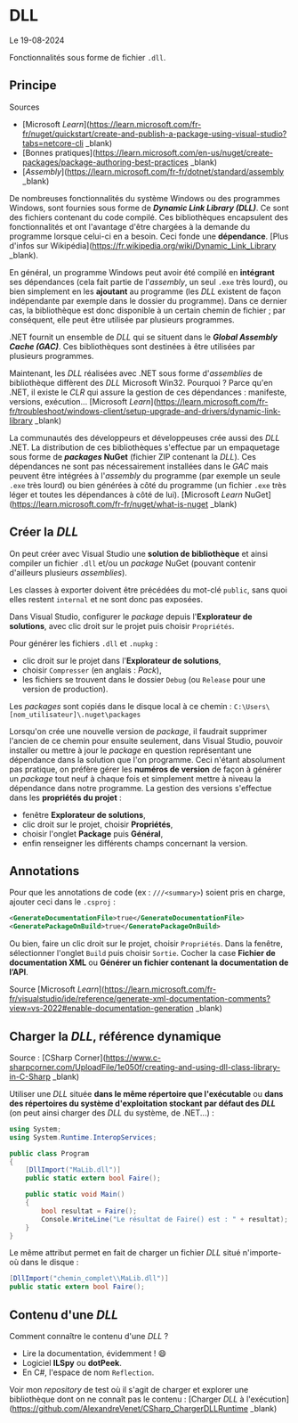 # DLL

Le 19-08-2024

Fonctionnalités sous forme de fichier `.dll`.

## Principe

Sources
- [Microsoft *Learn*](https://learn.microsoft.com/fr-fr/nuget/quickstart/create-and-publish-a-package-using-visual-studio?tabs=netcore-cli _blank)
- [Bonnes pratiques](https://learn.microsoft.com/en-us/nuget/create-packages/package-authoring-best-practices _blank)
- [*Assembly*](https://learn.microsoft.com/fr-fr/dotnet/standard/assembly _blank)

De nombreuses fonctionnalités du système Windows ou des programmes Windows, sont fournies sous forme de ***Dynamic Link Library (DLL)***. Ce sont des fichiers contenant du code compilé. Ces bibliothèques encapsulent des fonctionnalités et ont l'avantage d'être chargées à la demande du programme lorsque celui-ci en a besoin. Ceci fonde une **dépendance**. [Plus d'infos sur Wikipédia](https://fr.wikipedia.org/wiki/Dynamic_Link_Library _blank).

En général, un programme Windows peut avoir été compilé en **intégrant** ses dépendances (cela fait partie de l'*assembly*, un seul `.exe` très lourd), ou bien simplement en les **ajoutant** au programme (les *DLL* existent de façon indépendante par exemple dans le dossier du programme). Dans ce dernier cas, la bibliothèque est donc disponible à un certain chemin de fichier ; par conséquent, elle peut être utilisée par plusieurs programmes. 

.NET fournit un ensemble de *DLL* qui se situent dans le ***Global Assembly Cache (GAC)***. Ces bibliothèques sont destinées à être utilisées par plusieurs programmes. 

Maintenant, les *DLL* réalisées avec .NET sous forme d'*assemblies* de bibliothèque diffèrent des *DLL* Microsoft Win32. Pourquoi ? Parce qu'en .NET, il existe le *CLR* qui assure la gestion de ces dépendances : manifeste, versions, exécution... [Microsoft *Learn*](https://learn.microsoft.com/fr-fr/troubleshoot/windows-client/setup-upgrade-and-drivers/dynamic-link-library _blank)

La communautés des développeurs et développeuses crée aussi des *DLL* .NET. La distribution de ces bibliothèques s'effectue par un empaquetage sous forme de ***packages* NuGet** (fichier ZIP contenant la *DLL*). Ces dépendances ne sont pas nécessairement installées dans le *GAC* mais peuvent être intégrées à l'*assembly* du programme (par exemple un seule `.exe` très lourd) ou bien générées à côté du programme (un fichier `.exe` très léger et toutes les dépendances à côté de lui). [Microsoft *Learn* NuGet](https://learn.microsoft.com/fr-fr/nuget/what-is-nuget _blank)

## Créer la *DLL*

On peut créer avec Visual Studio une **solution de bibliothèque** et ainsi compiler un fichier `.dll` et/ou un *package* NuGet (pouvant contenir d'ailleurs plusieurs *assemblies*).

Les classes à exporter doivent être précédées du mot-clé `public`, sans quoi elles restent `internal` et ne sont donc pas exposées.

Dans Visual Studio, configurer le *package* depuis l'**Explorateur de solutions**, avec clic droit sur le projet puis choisir `Propriétés`.

Pour générer les fichiers `.dll` et `.nupkg` :
- clic droit sur le projet dans l'**Explorateur de solutions**,
- choisir `Compresser` (en anglais : *Pack*),
- les fichiers se trouvent dans le dossier `Debug` (ou `Release` pour une version de production).

Les *packages* sont copiés dans le disque local à ce chemin : `C:\Users\[nom_utilisateur]\.nuget\packages`

Lorsqu'on crée une nouvelle version de *package*, il faudrait supprimer l'ancien de ce chemin pour ensuite seulement, dans Visual Studio, pouvoir installer ou mettre à jour le *package* en question représentant une dépendance dans la solution que l'on programme. Ceci n'étant absolument pas pratique, on préfère gérer les **numéros de version** de façon à générer un *package* tout neuf à chaque fois et simplement mettre à niveau la dépendance dans notre programme. La gestion des versions s'effectue dans les **propriétés du projet** :
- fenêtre **Explorateur de solutions**, 
- clic droit sur le projet, choisir **Propriétés**, 
- choisir l'onglet **Package** puis **Général**,
- enfin renseigner les différents champs concernant la version.

## Annotations

Pour que les annotations de code (ex : `///<summary>`) soient pris en charge, ajouter ceci dans le `.csproj` :

```XML
<GenerateDocumentationFile>true</GenerateDocumentationFile>
<GeneratePackageOnBuild>true</GeneratePackageOnBuild>
```

Ou bien, faire un clic droit sur le projet, choisir `Propriétés`. Dans la fenêtre, sélectionner l'onglet `Build` puis choisir `Sortie`. Cocher la case **Fichier de documentation XML** ou **Générer un fichier contenant la documentation de l’API**.

Source [Microsoft *Learn*](https://learn.microsoft.com/fr-fr/visualstudio/ide/reference/generate-xml-documentation-comments?view=vs-2022#enable-documentation-generation _blank)

## Charger la *DLL*, référence dynamique

Source : [CSharp Corner](https://www.c-sharpcorner.com/UploadFile/1e050f/creating-and-using-dll-class-library-in-C-Sharp _blank)

Utiliser une *DLL* située **dans le même répertoire que l'exécutable** ou **dans des répertoires du système d'exploitation stockant par défaut des *DLL*** (on peut ainsi charger des *DLL* du système, de .NET...) :

```C#
using System;
using System.Runtime.InteropServices;

public class Program
{
	[DllImport("MaLib.dll")]
	public static extern bool Faire();

	public static void Main()
	{
		bool resultat = Faire();
		Console.WriteLine("Le résultat de Faire() est : " + resultat);
	}
}
```

Le même attribut permet en fait de charger un fichier *DLL* situé n'importe-où dans le disque :

```C#
[DllImport("chemin_complet\\MaLib.dll")]
public static extern bool Faire();
```

## Contenu d'une *DLL*

Comment connaître le contenu d'une *DLL* ?
- Lire la documentation, évidemment ! 😄
- Logiciel **ILSpy** ou **dotPeek**.
- En C#, l'espace de nom `Reflection`.

Voir mon *repository* de test où il s'agit de charger et explorer une bibliothèque dont on ne connaît pas le contenu : [Charger *DLL* à l'exécution](https://github.com/AlexandreVenet/CSharp_ChargerDLLRuntime _blank)
